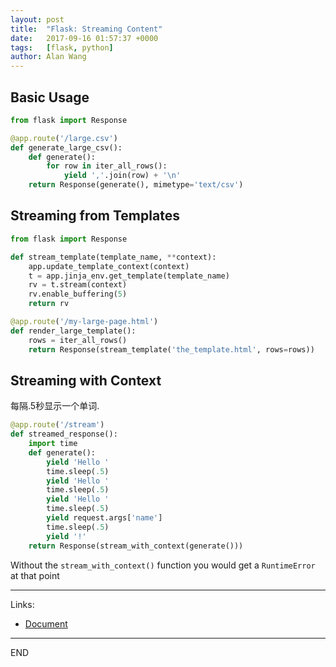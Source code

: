 ```yaml
---
layout: post
title:  "Flask: Streaming Content"
date:   2017-09-16 01:57:37 +0000
tags:   [flask, python]
author: Alan Wang
---
```


## Basic Usage

```python
from flask import Response

@app.route('/large.csv')
def generate_large_csv():
    def generate():
        for row in iter_all_rows():
            yield ','.join(row) + '\n'
    return Response(generate(), mimetype='text/csv')
```

## Streaming from Templates

```python
from flask import Response

def stream_template(template_name, **context):
    app.update_template_context(context)
    t = app.jinja_env.get_template(template_name)
    rv = t.stream(context)
    rv.enable_buffering(5)
    return rv

@app.route('/my-large-page.html')
def render_large_template():
    rows = iter_all_rows()
    return Response(stream_template('the_template.html', rows=rows))
```

## Streaming with Context

每隔.5秒显示一个单词.

```python
@app.route('/stream')
def streamed_response():
    import time
    def generate():
        yield 'Hello '
        time.sleep(.5)
        yield 'Hello '
        time.sleep(.5)
        yield 'Hello '
        time.sleep(.5)
        yield request.args['name']
        time.sleep(.5)
        yield '!'
    return Response(stream_with_context(generate()))
```

Without the `stream_with_context()` function you would get a `RuntimeError` at that point

---
Links:

- [Document](http://flask.pocoo.org/docs/0.12/patterns/streaming/)

---
END
